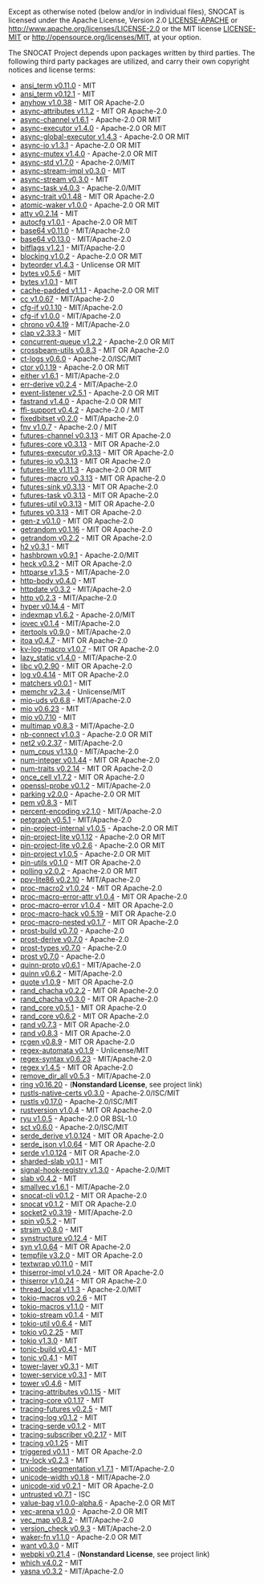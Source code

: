 Except as otherwise noted (below and/or in individual files), SNOCAT is
licensed under the Apache License, Version 2.0 [LICENSE-APACHE](LICENSE-APACHE) or
http://www.apache.org/licenses/LICENSE-2.0 or the MIT license
[LICENSE-MIT](LICENSE-MIT) or http://opensource.org/licenses/MIT, at your option.


The SNOCAT Project depends upon packages written by third parties.
The following third party packages are utilized, and carry
their own copyright notices and license terms:


* [ansi_term v0.11.0]() - MIT
* [ansi_term v0.12.1](https://github.com/ogham/rust-ansi-term) - MIT
* [anyhow v1.0.38](https://github.com/dtolnay/anyhow) - MIT OR Apache-2.0
* [async-attributes v1.1.2](https://github.com/async-rs/async-attributes) - MIT OR Apache-2.0
* [async-channel v1.6.1](https://github.com/smol-rs/async-channel) - Apache-2.0 OR MIT
* [async-executor v1.4.0](https://github.com/stjepang/async-executor) - Apache-2.0 OR MIT
* [async-global-executor v1.4.3](https://github.com/Keruspe/async-global-executor) - Apache-2.0 OR MIT
* [async-io v1.3.1](https://github.com/stjepang/async-io) - Apache-2.0 OR MIT
* [async-mutex v1.4.0](https://github.com/stjepang/async-lock) - Apache-2.0 OR MIT
* [async-std v1.7.0](https://github.com/async-rs/async-std) - Apache-2.0/MIT
* [async-stream-impl v0.3.0](https://github.com/tokio-rs/async-stream) - MIT
* [async-stream v0.3.0](https://github.com/tokio-rs/async-stream) - MIT
* [async-task v4.0.3](https://github.com/stjepang/async-task) - Apache-2.0/MIT
* [async-trait v0.1.48](https://github.com/dtolnay/async-trait) - MIT OR Apache-2.0
* [atomic-waker v1.0.0](https://github.com/stjepang/atomic-waker) - Apache-2.0 OR MIT
* [atty v0.2.14](https://github.com/softprops/atty) - MIT
* [autocfg v1.0.1](https://github.com/cuviper/autocfg) - Apache-2.0 OR MIT
* [base64 v0.11.0](https://github.com/marshallpierce/rust-base64) - MIT/Apache-2.0
* [base64 v0.13.0](https://github.com/marshallpierce/rust-base64) - MIT/Apache-2.0
* [bitflags v1.2.1](https://github.com/bitflags/bitflags) - MIT/Apache-2.0
* [blocking v1.0.2](https://github.com/stjepang/blocking) - Apache-2.0 OR MIT
* [byteorder v1.4.3](https://github.com/BurntSushi/byteorder) - Unlicense OR MIT
* [bytes v0.5.6](https://github.com/tokio-rs/bytes) - MIT
* [bytes v1.0.1](https://github.com/tokio-rs/bytes) - MIT
* [cache-padded v1.1.1](https://github.com/stjepang/cache-padded) - Apache-2.0 OR MIT
* [cc v1.0.67](https://github.com/alexcrichton/cc-rs) - MIT/Apache-2.0
* [cfg-if v0.1.10](https://github.com/alexcrichton/cfg-if) - MIT/Apache-2.0
* [cfg-if v1.0.0](https://github.com/alexcrichton/cfg-if) - MIT/Apache-2.0
* [chrono v0.4.19](https://github.com/chronotope/chrono) - MIT/Apache-2.0
* [clap v2.33.3](https://github.com/clap-rs/clap) - MIT
* [concurrent-queue v1.2.2](https://github.com/stjepang/concurrent-queue) - Apache-2.0 OR MIT
* [crossbeam-utils v0.8.3](https://github.com/crossbeam-rs/crossbeam) - MIT OR Apache-2.0
* [ct-logs v0.6.0](https://github.com/ctz/ct-logs) - Apache-2.0/ISC/MIT
* [ctor v0.1.19](https://github.com/mmastrac/rust-ctor) - Apache-2.0 OR MIT
* [either v1.6.1](https://github.com/bluss/either) - MIT/Apache-2.0
* [err-derive v0.2.4](https://gitlab.com/torkleyy/err-derive) - MIT/Apache-2.0
* [event-listener v2.5.1](https://github.com/stjepang/event-listener) - Apache-2.0 OR MIT
* [fastrand v1.4.0](https://github.com/stjepang/fastrand) - Apache-2.0 OR MIT
* [ffi-support v0.4.2](https://github.com/mozilla/application-services) - Apache-2.0 / MIT
* [fixedbitset v0.2.0](https://github.com/bluss/fixedbitset) - MIT/Apache-2.0
* [fnv v1.0.7](https://github.com/servo/rust-fnv) - Apache-2.0 / MIT
* [futures-channel v0.3.13](https://github.com/rust-lang/futures-rs) - MIT OR Apache-2.0
* [futures-core v0.3.13](https://github.com/rust-lang/futures-rs) - MIT OR Apache-2.0
* [futures-executor v0.3.13](https://github.com/rust-lang/futures-rs) - MIT OR Apache-2.0
* [futures-io v0.3.13](https://github.com/rust-lang/futures-rs) - MIT OR Apache-2.0
* [futures-lite v1.11.3](https://github.com/stjepang/futures-lite) - Apache-2.0 OR MIT
* [futures-macro v0.3.13](https://github.com/rust-lang/futures-rs) - MIT OR Apache-2.0
* [futures-sink v0.3.13](https://github.com/rust-lang/futures-rs) - MIT OR Apache-2.0
* [futures-task v0.3.13](https://github.com/rust-lang/futures-rs) - MIT OR Apache-2.0
* [futures-util v0.3.13](https://github.com/rust-lang/futures-rs) - MIT OR Apache-2.0
* [futures v0.3.13](https://github.com/rust-lang/futures-rs) - MIT OR Apache-2.0
* [gen-z v0.1.0](https://github.com/Dessix/gen-z-rs) - MIT OR Apache-2.0
* [getrandom v0.1.16](https://github.com/rust-random/getrandom) - MIT OR Apache-2.0
* [getrandom v0.2.2](https://github.com/rust-random/getrandom) - MIT OR Apache-2.0
* [h2 v0.3.1](https://github.com/hyperium/h2) - MIT
* [hashbrown v0.9.1](https://github.com/rust-lang/hashbrown) - Apache-2.0/MIT
* [heck v0.3.2](https://github.com/withoutboats/heck) - MIT OR Apache-2.0
* [httparse v1.3.5](https://github.com/seanmonstar/httparse) - MIT/Apache-2.0
* [http-body v0.4.0](https://github.com/hyperium/http-body) - MIT
* [httpdate v0.3.2](https://github.com/pyfisch/httpdate) - MIT/Apache-2.0
* [http v0.2.3](https://github.com/hyperium/http) - MIT/Apache-2.0
* [hyper v0.14.4](https://github.com/hyperium/hyper) - MIT
* [indexmap v1.6.2](https://github.com/bluss/indexmap) - Apache-2.0/MIT
* [iovec v0.1.4](https://github.com/carllerche/iovec) - MIT/Apache-2.0
* [itertools v0.9.0](https://github.com/bluss/rust-itertools) - MIT/Apache-2.0
* [itoa v0.4.7](https://github.com/dtolnay/itoa) - MIT OR Apache-2.0
* [kv-log-macro v1.0.7](https://github.com/yoshuawuyts/kv-log-macro) - MIT OR Apache-2.0
* [lazy_static v1.4.0](https://github.com/rust-lang-nursery/lazy-static.rs) - MIT/Apache-2.0
* [libc v0.2.90](https://github.com/rust-lang/libc) - MIT OR Apache-2.0
* [log v0.4.14](https://github.com/rust-lang/log) - MIT OR Apache-2.0
* [matchers v0.0.1](https://github.com/hawkw/matchers) - MIT
* [memchr v2.3.4](https://github.com/BurntSushi/rust-memchr) - Unlicense/MIT
* [mio-uds v0.6.8](https://github.com/deprecrated/mio-uds) - MIT/Apache-2.0
* [mio v0.6.23](https://github.com/tokio-rs/mio) - MIT
* [mio v0.7.10](https://github.com/tokio-rs/mio) - MIT
* [multimap v0.8.3](https://github.com/havarnov/multimap) - MIT/Apache-2.0
* [nb-connect v1.0.3](https://github.com/smol-rs/nb-connect) - Apache-2.0 OR MIT
* [net2 v0.2.37](https://github.com/deprecrated/net2-rs) - MIT/Apache-2.0
* [num_cpus v1.13.0](https://github.com/seanmonstar/num_cpus) - MIT/Apache-2.0
* [num-integer v0.1.44](https://github.com/rust-num/num-integer) - MIT OR Apache-2.0
* [num-traits v0.2.14](https://github.com/rust-num/num-traits) - MIT OR Apache-2.0
* [once_cell v1.7.2](https://github.com/matklad/once_cell) - MIT OR Apache-2.0
* [openssl-probe v0.1.2](https://github.com/alexcrichton/openssl-probe) - MIT/Apache-2.0
* [parking v2.0.0](https://github.com/stjepang/parking) - Apache-2.0 OR MIT
* [pem v0.8.3](https://github.com/jcreekmore/pem-rs.git) - MIT
* [percent-encoding v2.1.0](https://github.com/servo/rust-url/) - MIT/Apache-2.0
* [petgraph v0.5.1](https://github.com/petgraph/petgraph) - MIT/Apache-2.0
* [pin-project-internal v1.0.5](https://github.com/taiki-e/pin-project) - Apache-2.0 OR MIT
* [pin-project-lite v0.1.12](https://github.com/taiki-e/pin-project-lite) - Apache-2.0 OR MIT
* [pin-project-lite v0.2.6](https://github.com/taiki-e/pin-project-lite) - Apache-2.0 OR MIT
* [pin-project v1.0.5](https://github.com/taiki-e/pin-project) - Apache-2.0 OR MIT
* [pin-utils v0.1.0](https://github.com/rust-lang-nursery/pin-utils) - MIT OR Apache-2.0
* [polling v2.0.2](https://github.com/stjepang/polling) - Apache-2.0 OR MIT
* [ppv-lite86 v0.2.10](https://github.com/cryptocorrosion/cryptocorrosion) - MIT/Apache-2.0
* [proc-macro2 v1.0.24](https://github.com/alexcrichton/proc-macro2) - MIT OR Apache-2.0
* [proc-macro-error-attr v1.0.4](https://gitlab.com/CreepySkeleton/proc-macro-error) - MIT OR Apache-2.0
* [proc-macro-error v1.0.4](https://gitlab.com/CreepySkeleton/proc-macro-error) - MIT OR Apache-2.0
* [proc-macro-hack v0.5.19](https://github.com/dtolnay/proc-macro-hack) - MIT OR Apache-2.0
* [proc-macro-nested v0.1.7](https://github.com/dtolnay/proc-macro-hack) - MIT OR Apache-2.0
* [prost-build v0.7.0](https://github.com/danburkert/prost) - Apache-2.0
* [prost-derive v0.7.0](https://github.com/danburkert/prost) - Apache-2.0
* [prost-types v0.7.0](https://github.com/danburkert/prost) - Apache-2.0
* [prost v0.7.0](https://github.com/danburkert/prost) - Apache-2.0
* [quinn-proto v0.6.1](https://github.com/djc/quinn) - MIT/Apache-2.0
* [quinn v0.6.2](https://github.com/djc/quinn) - MIT/Apache-2.0
* [quote v1.0.9](https://github.com/dtolnay/quote) - MIT OR Apache-2.0
* [rand_chacha v0.2.2](https://github.com/rust-random/rand) - MIT OR Apache-2.0
* [rand_chacha v0.3.0](https://github.com/rust-random/rand) - MIT OR Apache-2.0
* [rand_core v0.5.1](https://github.com/rust-random/rand) - MIT OR Apache-2.0
* [rand_core v0.6.2](https://github.com/rust-random/rand) - MIT OR Apache-2.0
* [rand v0.7.3](https://github.com/rust-random/rand) - MIT OR Apache-2.0
* [rand v0.8.3](https://github.com/rust-random/rand) - MIT OR Apache-2.0
* [rcgen v0.8.9](https://github.com/est31/rcgen) - MIT OR Apache-2.0
* [regex-automata v0.1.9](https://github.com/BurntSushi/regex-automata) - Unlicense/MIT
* [regex-syntax v0.6.23](https://github.com/rust-lang/regex) - MIT/Apache-2.0
* [regex v1.4.5](https://github.com/rust-lang/regex) - MIT OR Apache-2.0
* [remove_dir_all v0.5.3](https://github.com/XAMPPRocky/remove_dir_all.git) - MIT/Apache-2.0
* [ring v0.16.20](https://github.com/briansmith/ring) - (**Nonstandard License**, see project link)
* [rustls-native-certs v0.3.0](https://github.com/ctz/rustls-native-certs) - Apache-2.0/ISC/MIT
* [rustls v0.17.0](https://github.com/ctz/rustls) - Apache-2.0/ISC/MIT
* [rustversion v1.0.4](https://github.com/dtolnay/rustversion) - MIT OR Apache-2.0
* [ryu v1.0.5](https://github.com/dtolnay/ryu) - Apache-2.0 OR BSL-1.0
* [sct v0.6.0](https://github.com/ctz/sct.rs) - Apache-2.0/ISC/MIT
* [serde_derive v1.0.124](https://github.com/serde-rs/serde) - MIT OR Apache-2.0
* [serde_json v1.0.64](https://github.com/serde-rs/json) - MIT OR Apache-2.0
* [serde v1.0.124](https://github.com/serde-rs/serde) - MIT OR Apache-2.0
* [sharded-slab v0.1.1](https://github.com/hawkw/sharded-slab) - MIT
* [signal-hook-registry v1.3.0](https://github.com/vorner/signal-hook) - Apache-2.0/MIT
* [slab v0.4.2](https://github.com/carllerche/slab) - MIT
* [smallvec v1.6.1](https://github.com/servo/rust-smallvec) - MIT/Apache-2.0
* [snocat-cli v0.1.2](https://github.com/microsoft/snocat) - MIT OR Apache-2.0
* [snocat v0.1.2](https://github.com/microsoft/snocat) - MIT OR Apache-2.0
* [socket2 v0.3.19](https://github.com/alexcrichton/socket2-rs) - MIT/Apache-2.0
* [spin v0.5.2](https://github.com/mvdnes/spin-rs.git) - MIT
* [strsim v0.8.0](https://github.com/dguo/strsim-rs) - MIT
* [synstructure v0.12.4](https://github.com/mystor/synstructure) - MIT
* [syn v1.0.64](https://github.com/dtolnay/syn) - MIT OR Apache-2.0
* [tempfile v3.2.0](https://github.com/Stebalien/tempfile) - MIT OR Apache-2.0
* [textwrap v0.11.0](https://github.com/mgeisler/textwrap) - MIT
* [thiserror-impl v1.0.24](https://github.com/dtolnay/thiserror) - MIT OR Apache-2.0
* [thiserror v1.0.24](https://github.com/dtolnay/thiserror) - MIT OR Apache-2.0
* [thread_local v1.1.3](https://github.com/Amanieu/thread_local-rs) - Apache-2.0/MIT
* [tokio-macros v0.2.6](https://github.com/tokio-rs/tokio) - MIT
* [tokio-macros v1.1.0](https://github.com/tokio-rs/tokio) - MIT
* [tokio-stream v0.1.4](https://github.com/tokio-rs/tokio) - MIT
* [tokio-util v0.6.4](https://github.com/tokio-rs/tokio) - MIT
* [tokio v0.2.25](https://github.com/tokio-rs/tokio) - MIT
* [tokio v1.3.0](https://github.com/tokio-rs/tokio) - MIT
* [tonic-build v0.4.1](https://github.com/hyperium/tonic) - MIT
* [tonic v0.4.1](https://github.com/hyperium/tonic) - MIT
* [tower-layer v0.3.1](https://github.com/tower-rs/tower) - MIT
* [tower-service v0.3.1](https://github.com/tower-rs/tower) - MIT
* [tower v0.4.6](https://github.com/tower-rs/tower) - MIT
* [tracing-attributes v0.1.15](https://github.com/tokio-rs/tracing) - MIT
* [tracing-core v0.1.17](https://github.com/tokio-rs/tracing) - MIT
* [tracing-futures v0.2.5](https://github.com/tokio-rs/tracing) - MIT
* [tracing-log v0.1.2](https://github.com/tokio-rs/tracing) - MIT
* [tracing-serde v0.1.2](https://github.com/tokio-rs/tracing) - MIT
* [tracing-subscriber v0.2.17](https://github.com/tokio-rs/tracing) - MIT
* [tracing v0.1.25](https://github.com/tokio-rs/tracing) - MIT
* [triggered v0.1.1](https://github.com/faern/triggered) - MIT OR Apache-2.0
* [try-lock v0.2.3](https://github.com/seanmonstar/try-lock) - MIT
* [unicode-segmentation v1.7.1](https://github.com/unicode-rs/unicode-segmentation) - MIT/Apache-2.0
* [unicode-width v0.1.8](https://github.com/unicode-rs/unicode-width) - MIT/Apache-2.0
* [unicode-xid v0.2.1](https://github.com/unicode-rs/unicode-xid) - MIT OR Apache-2.0
* [untrusted v0.7.1](https://github.com/briansmith/untrusted) - ISC
* [value-bag v1.0.0-alpha.6](https://github.com/sval-rs/value-bag) - Apache-2.0 OR MIT
* [vec-arena v1.0.0](https://github.com/stjepang/vec-arena) - Apache-2.0 OR MIT
* [vec_map v0.8.2](https://github.com/contain-rs/vec-map) - MIT/Apache-2.0
* [version_check v0.9.3](https://github.com/SergioBenitez/version_check) - MIT/Apache-2.0
* [waker-fn v1.1.0](https://github.com/stjepang/waker-fn) - Apache-2.0 OR MIT
* [want v0.3.0](https://github.com/seanmonstar/want) - MIT
* [webpki v0.21.4](https://github.com/briansmith/webpki) - (**Nonstandard License**, see project link)
* [which v4.0.2](https://github.com/harryfei/which-rs.git) - MIT
* [yasna v0.3.2](https://github.com/qnighy/yasna.rs) - MIT/Apache-2.0
